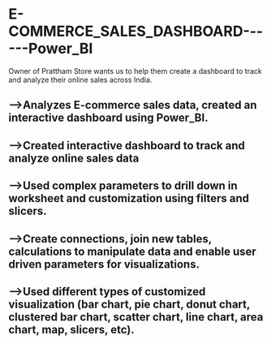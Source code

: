 # E-COMMERCE_SALES_DASHBOARD------Power_BI
Owner of Prattham Store wants us to help them create a dashboard to track and analyze their online sales across India.

##  -->Analyzes E-commerce sales data, created an interactive dashboard using Power_BI.

##  -->Created interactive dashboard to track and analyze online sales data

##  -->Used complex parameters to drill down in worksheet and customization using filters and slicers.

##  -->Create connections, join new tables, calculations to manipulate data and enable user driven parameters for visualizations.
   
##  -->Used different types of customized visualization (bar chart, pie chart, donut chart, clustered bar chart, scatter chart, line chart, area chart, map, slicers, etc).
